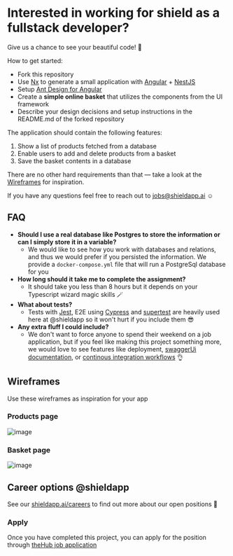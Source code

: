 # Interested in working for shield as a fullstack developer?

Give us a chance to see your beautiful code! 🤩 

How to get started:
- Fork this repository
- Use [Nx](https://nx.dev/) to generate a small application with [Angular](https://angular.io/) + [NestJS](https://nestjs.com/)
- Setup [Ant Design for Angular](https://ng.ant.design/docs/introduce/en)
- Create a **simple online basket** that utilizes the components from the UI framework
- Describe your design decisions and setup instructions in the README.md of the forked repository

The application should contain the following features:
1. Show a list of products fetched from a database
3. Enable users to add and delete products from a basket
4. Save the basket contents in a database

There are no other hard requirements than that — take a look at the [Wireframes](#wireframes) for inspiration.

If you have any questions feel free to reach out to jobs@shieldapp.ai ☺️

## FAQ
- **Should I use a real database like Postgres to store the information or can I simply store it in a variable?**
    - We would like to see how you work with databases and relations, and thus we would prefer if you persisted the information. We provide a `docker-compose.yml` file that will run a PostgreSql database for you
- **How long should it take me to complete the assignment?**
    - It should take you less than 8 hours but it depends on your Typescript wizard magic skills 🪄
- **What about tests?**
    - Tests with [Jest](https://jestjs.io/), E2E using [Cypress](https://www.cypress.io/) and [supertest](https://github.com/visionmedia/supertest) are heavily used here at @shieldapp so it won't hurt if you include them 😎 
- **Any extra fluff I could include?**
    - We don't want to force anyone to spend their weekend on a job application, but if you feel like making this project something more, we would love to see features like deployment, [swaggerUi documentation](https://docs.nestjs.com/openapi/introduction), or [continous integration workflows](https://github.com/features/actions) 👌 

## Wireframes

Use these wireframes as inspiration for your app

### Products page
![image](https://user-images.githubusercontent.com/22862227/140081852-0d0ca345-3903-4bb0-9595-28bd43aba9f5.png)

### Basket page
![image](https://user-images.githubusercontent.com/22862227/140082045-68a9fee1-5c41-45d0-aa0d-48735ef85538.png)


## Career options @shieldapp

See our [shieldapp.ai/careers](https://shieldapp.ai/careers) to find out more about our open positions 👋

### Apply

Once you have completed this project, you can apply for the position through [theHub job application]()


